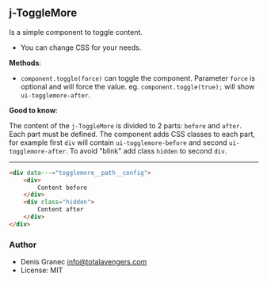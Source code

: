 ## j-ToggleMore

Is a simple component to toggle content.

- You can change CSS for your needs.

__Methods__:

- `component.toggle(force)` can toggle the component. Parameter `force` is optional and will force the value. eg. `component.toggle(true);` will show `ui-togglemore-after`.

__Good to know__:

The content of the `j-ToggleMore` is divided to 2 parts: `before` and `after`. Each part must be defined. The component adds CSS classes to each part, for example first `div` will contain `ui-togglemore-before` and second `ui-togglemore-after`.
To avoid "blink" add class `hidden` to second `div`.

---

```html
<div data---="togglemore__path__config">
	<div>
		Content before
	</div>
	<div class="hidden">
		Content after
	</div>
</div>
```

### Author

- Denis Granec <info@totalavengers.com>
- License: MIT